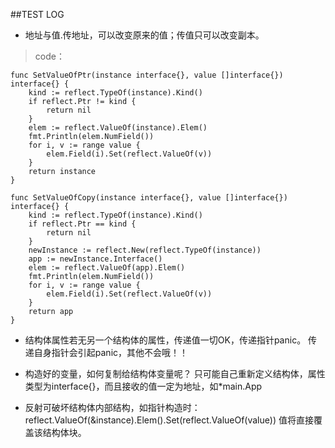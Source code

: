 ##TEST LOG


* 地址与值.传地址，可以改变原来的值；传值只可以改变副本。

> code：

	func SetValueOfPtr(instance interface{}, value []interface{}) interface{} {
		kind := reflect.TypeOf(instance).Kind()
		if reflect.Ptr != kind {
			return nil
		}
		elem := reflect.ValueOf(instance).Elem()
		fmt.Println(elem.NumField())
		for i, v := range value {
			elem.Field(i).Set(reflect.ValueOf(v))
		}
		return instance
	}

	func SetValueOfCopy(instance interface{}, value []interface{}) interface{} {
		kind := reflect.TypeOf(instance).Kind()
		if reflect.Ptr == kind {
			return nil
		}
		newInstance := reflect.New(reflect.TypeOf(instance))
		app := newInstance.Interface()
		elem := reflect.ValueOf(app).Elem()
		fmt.Println(elem.NumField())
		for i, v := range value {
			elem.Field(i).Set(reflect.ValueOf(v))
		}
		return app
	}
* 结构体属性若无另一个结构体的属性，传递值一切OK，传递指针panic。
传递自身指针会引起panic，其他不会哦！！

* 构造好的变量，如何复制给结构体变量呢？ 只可能自己重新定义结构体，属性类型为interface{}，而且接收的值一定为地址，如*main.App

* 反射可破坏结构体内部结构，如指针构造时：
	reflect.ValueOf(&instance).Elem().Set(reflect.ValueOf(value))
	值将直接覆盖该结构体块。